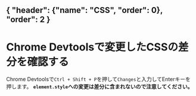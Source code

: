 { "header": {"name": "CSS", "order": 0}, "order": 2 }
---
# Chrome Devtoolsで変更したCSSの差分を確認する

Chrome Devtoolsで`Ctrl + Shift + P`を押して`Changes`と入力してEnterキーを押します。
**`element.style`への変更は差分に含まれないので注意してください。**